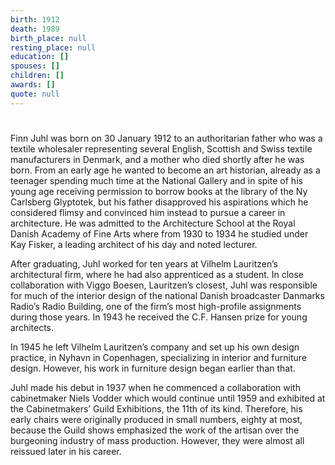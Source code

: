 ```yaml
---
birth: 1912
death: 1989
birth_place: null
resting_place: null
education: []
spouses: []
children: []
awards: []
quote: null
---
```


#

Finn Juhl was born on 30 January 1912 to an authoritarian father who was a textile wholesaler representing several English, Scottish and Swiss textile manufacturers in Denmark, and a mother who died shortly after he was born. From an early age he wanted to become an art historian, already as a teenager spending much time at the National Gallery and in spite of his young age receiving permission to borrow books at the library of the Ny Carlsberg Glyptotek, but his father disapproved his aspirations which he considered flimsy and convinced him instead to pursue a career in architecture. He was admitted to the Architecture School at the Royal Danish Academy of Fine Arts where from 1930 to 1934 he studied under Kay Fisker, a leading architect of his day and noted lecturer.

After graduating, Juhl worked for ten years at Vilhelm Lauritzen’s architectural firm, where he had also apprenticed as a student. In close collaboration with Viggo Boesen, Lauritzen’s closest, Juhl was responsible for much of the interior design of the national Danish broadcaster Danmarks Radio’s Radio Building, one of the firm’s most high-profile assignments during those years. In 1943 he received the C.F. Hansen prize for young architects.

In 1945 he left Vilhelm Lauritzen’s company and set up his own design practice, in Nyhavn in Copenhagen, specializing in interior and furniture design. However, his work in furniture design began earlier than that.

Juhl made his debut in 1937 when he commenced a collaboration with cabinetmaker Niels Vodder which would continue until 1959 and exhibited at the Cabinetmakers’ Guild Exhibitions, the 11th of its kind. Therefore, his early chairs were originally produced in small numbers, eighty at most, because the Guild shows emphasized the work of the artisan over the burgeoning industry of mass production. However, they were almost all reissued later in his career.
